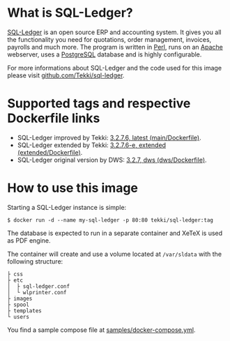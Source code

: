 <!-- this file is generated via docker-builder/update.pl, do not edit it directly -->
# What is SQL-Ledger?

[SQL-Ledger](https://sql-ledger.com) is an open source ERP and accounting system. It gives you all the functionality you need for quotations, order management, invoices, payrolls and much more. The program is written in [Perl](https://www.perl.org), runs on an [Apache](https://httpd.apache.org) webserver, uses a [PostgreSQL](https://www.postgresql.org) database and is highly configurable.

For more informations about SQL-Ledger and the code used for this image please visit [github.com/Tekki/sql-ledger](https://github.com/Tekki/sql-ledger).

# Supported tags and respective Dockerfile links

* SQL-Ledger improved by Tekki: [3.2.7.6, latest (main/Dockerfile)](https://github.com/Tekki/docker-sql-ledger/blob/master/main/Dockerfile).
* SQL-Ledger extended by Tekki: [3.2.7.6-e, extended (extended/Dockerfile)](https://github.com/Tekki/docker-sql-ledger/blob/master/extended/Dockerfile).
* SQL-Ledger original version by DWS: [3.2.7, dws (dws/Dockerfile)](https://github.com/Tekki/docker-sql-ledger/blob/master/dws/Dockerfile).

# How to use this image

Starting a SQL-Ledger instance is simple:

    $ docker run -d --name my-sql-ledger -p 80:80 tekki/sql-ledger:tag

The database is expected to run in a separate container and XeTeX is used as PDF engine.

The container will create and use a volume located at `/var/sldata` with the following structure:

    ├ css
    ├ etc
    │  ├ sql-ledger.conf
    │  └ wlprinter.conf
    ├ images
    ├ spool
    ├ templates
    └ users

You find a sample compose file at [samples/docker-compose.yml](https://github.com/Tekki/docker-sql-ledger/blob/master/samples/docker-compose.yml).
